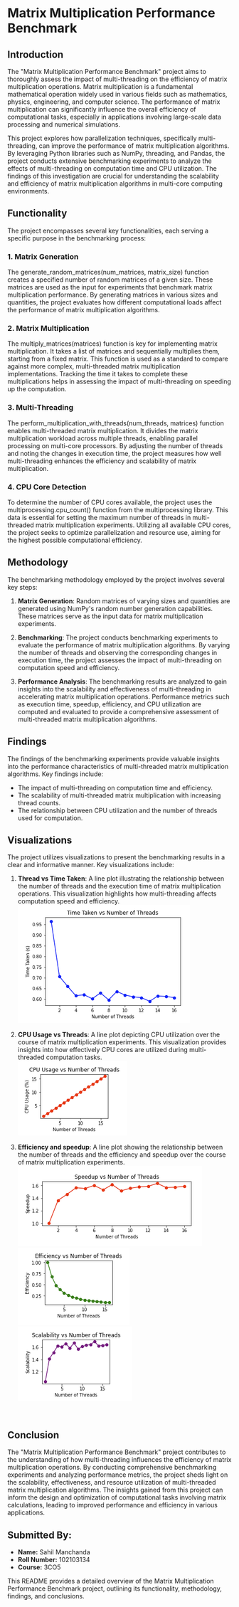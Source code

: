 # Matrix Multiplication Performance Benchmark

## Introduction

The "Matrix Multiplication Performance Benchmark" project aims to thoroughly assess the impact of multi-threading on the efficiency of matrix multiplication operations. Matrix multiplication is a fundamental mathematical operation widely used in various fields such as mathematics, physics, engineering, and computer science. The performance of matrix multiplication can significantly influence the overall efficiency of computational tasks, especially in applications involving large-scale data processing and numerical simulations.

This project explores how parallelization techniques, specifically multi-threading, can improve the performance of matrix multiplication algorithms. By leveraging Python libraries such as NumPy, threading, and Pandas, the project conducts extensive benchmarking experiments to analyze the effects of multi-threading on computation time and CPU utilization. The findings of this investigation are crucial for understanding the scalability and efficiency of matrix multiplication algorithms in multi-core computing environments.

## Functionality

The project encompasses several key functionalities, each serving a specific purpose in the benchmarking process:

### 1. Matrix Generation
The generate_random_matrices(num_matrices, matrix_size) function creates a specified number of random matrices of a given size. These matrices are used as the input for experiments that benchmark matrix multiplication performance. By generating matrices in various sizes and quantities, the project evaluates how different computational loads affect the performance of matrix multiplication algorithms.

### 2. Matrix Multiplication
The multiply_matrices(matrices) function is key for implementing matrix multiplication. It takes a list of matrices and sequentially multiplies them, starting from a fixed matrix. This function is used as a standard to compare against more complex, multi-threaded matrix multiplication implementations. Tracking the time it takes to complete these multiplications helps in assessing the impact of multi-threading on speeding up the computation.

### 3. Multi-Threading
The perform_multiplication_with_threads(num_threads, matrices) function enables multi-threaded matrix multiplication. It divides the matrix multiplication workload across multiple threads, enabling parallel processing on multi-core processors. By adjusting the number of threads and noting the changes in execution time, the project measures how well multi-threading enhances the efficiency and scalability of matrix multiplication.

### 4. CPU Core Detection
To determine the number of CPU cores available, the project uses the multiprocessing.cpu_count() function from the multiprocessing library. This data is essential for setting the maximum number of threads in multi-threaded matrix multiplication experiments. Utilizing all available CPU cores, the project seeks to optimize parallelization and resource use, aiming for the highest possible computational efficiency.
## Methodology

The benchmarking methodology employed by the project involves several key steps:

1. **Matrix Generation**: Random matrices of varying sizes and quantities are generated using NumPy's random number generation capabilities. These matrices serve as the input data for matrix multiplication experiments.

2. **Benchmarking**: The project conducts benchmarking experiments to evaluate the performance of matrix multiplication algorithms. By varying the number of threads and observing the corresponding changes in execution time, the project assesses the impact of multi-threading on computation speed and efficiency.

3. **Performance Analysis**: The benchmarking results are analyzed to gain insights into the scalability and effectiveness of multi-threading in accelerating matrix multiplication operations. Performance metrics such as execution time, speedup, efficiency, and CPU utilization are computed and evaluated to provide a comprehensive assessment of multi-threaded matrix multiplication algorithms.

## Findings

The findings of the benchmarking experiments provide valuable insights into the performance characteristics of multi-threaded matrix multiplication algorithms. Key findings include:

- The impact of multi-threading on computation time and efficiency.
- The scalability of multi-threaded matrix multiplication with increasing thread counts.
- The relationship between CPU utilization and the number of threads used for computation.

## Visualizations

The project utilizes visualizations to present the benchmarking results in a clear and informative manner. Key visualizations include:

1. **Thread vs Time Taken**: A line plot illustrating the relationship between the number of threads and the execution time of matrix multiplication operations. This visualization highlights how multi-threading affects computation speed and efficiency. <br>
![Thread vs Time Taken](/imgs2/img1.png)

3. **CPU Usage vs Threads**: A line plot depicting CPU utilization over the course of matrix multiplication experiments. This visualization provides insights into how effectively CPU cores are utilized during multi-threaded computation tasks. <br>
![CPU Usage vs Threads](imgs2/img2.png)

5. **Efficiency and speedup**: A line plot showing the relationship between the number of threads and the efficiency and speedup over the course of matrix multiplication experiments. <br>
![Cores Utilization](imgs2/img3.png)
![Cores Utilization](imgs2/img4.png)
![Cores Utilization](imgs2/img5.png)
<br>

## Conclusion

The "Matrix Multiplication Performance Benchmark" project contributes to the understanding of how multi-threading influences the efficiency of matrix multiplication operations. By conducting comprehensive benchmarking experiments and analyzing performance metrics, the project sheds light on the scalability, effectiveness, and resource utilization of multi-threaded matrix multiplication algorithms. The insights gained from this project can inform the design and optimization of computational tasks involving matrix calculations, leading to improved performance and efficiency in various applications.

## Submitted By:

- **Name:** Sahil Manchanda  
- **Roll Number:** 102103134  
- **Course:** 3CO5

This README provides a detailed overview of the Matrix Multiplication Performance Benchmark project, outlining its functionality, methodology, findings, and conclusions.
